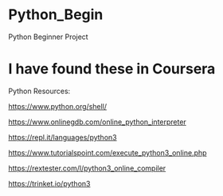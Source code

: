 # Python_Begin
Python Beginner Project

# I have found these in Coursera

Python Resources:

https://www.python.org/shell/

https://www.onlinegdb.com/online_python_interpreter

https://repl.it/languages/python3

https://www.tutorialspoint.com/execute_python3_online.php

https://rextester.com/l/python3_online_compiler

https://trinket.io/python3

